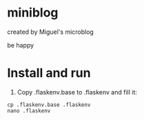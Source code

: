 # miniblog

created by Miguel's microblog

be happy

# Install and run

1) Copy .flaskenv.base to .flaskenv and fill it:
```
cp .flaskenv.base .flaskenv
nano .flaskenv
```
